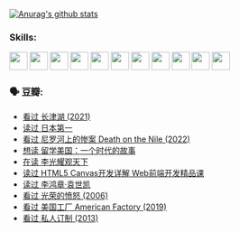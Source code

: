 
[![Anurag's github stats](https://github-readme-stats.vercel.app/api?username=w940853815)](https://github.com/anuraghazra/github-readme-stats)

### Skills:

<code><img height="32" src="https://cdn.jsdelivr.net/npm/simple-icons@v5/icons/python.svg"></code>
<code><img height="32" src="https://cdn.jsdelivr.net/npm/simple-icons@v5/icons/javascript.svg"></code>
<code><img height="32" src="https://cdn.jsdelivr.net/npm/simple-icons@v5/icons/django.svg"></code>
<code><img height="32" src="https://cdn.jsdelivr.net/npm/simple-icons@v5/icons/flask.svg"></code>
<code><img height="32" src="https://cdn.jsdelivr.net/npm/simple-icons@v5/icons/vuetify.svg"></code>
<code><img height="32" src="https://cdn.jsdelivr.net/npm/simple-icons@v5/icons/git.svg"></code>
<code><img height="32" src="https://cdn.jsdelivr.net/npm/simple-icons@v5/icons/docker.svg"></code>
<code><img height="32" src="https://cdn.jsdelivr.net/npm/simple-icons@v5/icons/postgresql.svg"></code>
<code><img height="32" src="https://cdn.jsdelivr.net/npm/simple-icons@v5/icons/elasticsearch.svg"></code>
<code><img height="32" src="https://cdn.jsdelivr.net/npm/simple-icons@v5/icons/macos.svg"></code>
<code><img height="32" src="https://cdn.jsdelivr.net/npm/simple-icons@v5/icons/linux.svg"></code>

### 🗣 豆瓣:

<!-- DOUBAN-ACTIVITIES:START -->
- [看过 长津湖‎ (2021)](https://www.douban.com/people/136069238/status/3770847642/?_i=45395228)
- [读过 日本第一](https://www.douban.com/people/136069238/status/3770375760/?_i=45395228)
- [看过 尼罗河上的惨案 Death on the Nile‎ (2022)](https://www.douban.com/people/136069238/status/3769491950/?_i=45395228)
- [想读 留学美国：一个时代的故事](https://www.douban.com/people/136069238/status/3768550721/?_i=45395228)
- [在读 李光耀观天下](https://www.douban.com/people/136069238/status/3766041312/?_i=45395228)
- [读过 HTML5 Canvas开发详解 Web前端开发精品课](https://www.douban.com/people/136069238/status/3766040143/?_i=45395228)
- [读过 李鸿章·袁世凯](https://www.douban.com/people/136069238/status/3761877441/?_i=45395228)
- [看过 光荣的愤怒‎ (2006)](https://www.douban.com/people/136069238/status/3761756079/?_i=45395228)
- [看过 美国工厂 American Factory‎ (2019)](https://www.douban.com/people/136069238/status/3755217209/?_i=45395228)
- [看过 私人订制‎ (2013)](https://www.douban.com/people/136069238/status/3754213881/?_i=45395228)
<!-- DOUBAN-ACTIVITIES:END -->
<!--
**w940853815/w940853815** is a ✨ _special_ ✨ repository because its `README.md` (this file) appears on your GitHub profile.

Here are some ideas to get you started:

- 🔭 I’m currently working on ...
- 🌱 I’m currently learning ...
- 👯 I’m looking to collaborate on ...
- 🤔 I’m looking for help with ...
- 💬 Ask me about ...
- 📫 How to reach me: ...
- 😄 Pronouns: ...
- ⚡ Fun fact: ...
-->
